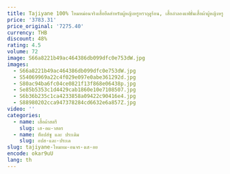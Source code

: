 ```yaml
---
title: Tajiyane 100% ไหมหม่อนจริงเสื้อยืดสำหรับผู้หญิงหรูหราฤดูร้อน, เสื้อลำลองแฟชั่นเสื้อผ้าผู้หญิงหรูหราเอาต์ดอลบน2024
price: '3783.31'
price_original: '7275.40'
currency: THB
discount: 48%
rating: 4.5
volume: 72
image: S66a8221b49ac464386db099dfc0e753dW.jpg
images:
  - S66a8221b49ac464386db099dfc0e753dW.jpg
  - S54069969a22c4f029e097e0abe361292d.jpg
  - S80ac94ba6fc04ce0821f13f868e06438p.jpg
  - Se85b5353c1d4429cab1860e10e7108507.jpg
  - S6b36b235c1ca4233858a09422c90416e4.jpg
  - S88980202cca947378284cd6632e6a857Z.jpg
video: ''
categories:
  - name: เสื้อผ้าสตรี
    slug: เส-อผ-าสตร
  - name: ท็อปส์ซู และ ประเดิม
    slug: อปส-และ-ประเด
slug: tajiyane-ไหมหม-อนจร-งเส-อย
encode: okar9uU
lang: th
---
```

  